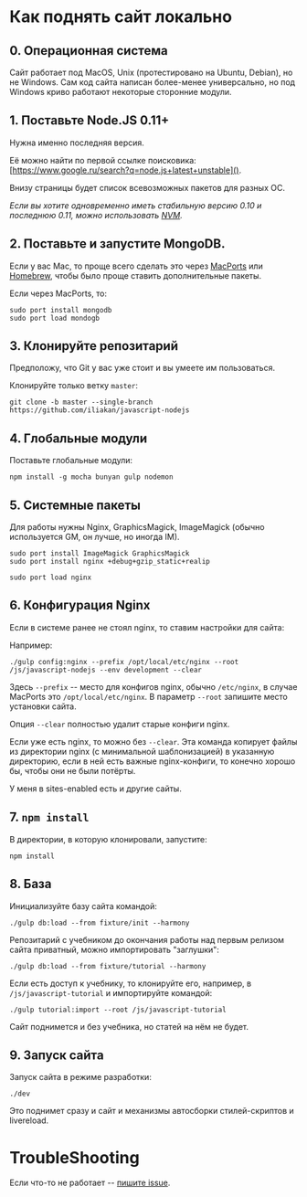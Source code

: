 
# Как поднять сайт локально

## 0. Операционная система

Сайт работает под MacOS, Unix (протестировано на Ubuntu, Debian), но не Windows. Сам код сайта написан более-менее универсально, но под Windows криво работают некоторые сторонние модули.

## 1. Поставьте Node.JS 0.11+

Нужна именно последняя версия.

Её можно найти по первой ссылке поисковика: [https://www.google.ru/search?q=node.js+latest+unstable]().

Внизу страницы будет список всевозможных пакетов для разных ОС.

*Если вы хотите одновременно иметь стабильную версию 0.10 и последнюю 0.11, можно использовать [NVM](https://github.com/creationix/nvm).*

## 2. Поставьте и запустите MongoDB.

Если у вас Mac, то проще всего сделать это через [MacPorts](http://www.macports.org/install.php) или [Homebrew](http://brew.sh), чтобы было проще ставить дополнительные пакеты.

Если через MacPorts, то:
```
sudo port install mongodb
sudo port load mondogb
```

## 3. Клонируйте репозитарий 

Предположу, что Git у вас уже стоит и вы умеете им пользоваться. 

Клонируйте только ветку `master`:
```
git clone -b master --single-branch https://github.com/iliakan/javascript-nodejs
```

## 4. Глобальные модули

Поставьте глобальные модули:

```
npm install -g mocha bunyan gulp nodemon  
```

## 5. Системные пакеты

Для работы нужны Nginx, GraphicsMagick, ImageMagick (обычно используется GM, он лучше, но иногда IM).

```
sudo port install ImageMagick GraphicsMagick 
sudo port install nginx +debug+gzip_static+realip

sudo port load nginx
```

## 6. Конфигурация Nginx

Если в системе ранее не стоял nginx, то ставим настройки для сайта:

Например:
```
./gulp config:nginx --prefix /opt/local/etc/nginx --root /js/javascript-nodejs --env development --clear 
```

Здесь `--prefix` -- место для конфигов nginx, обычно `/etc/nginx`, в случае MacPorts это `/opt/local/etc/nginx`.
В параметр `--root` запишите место установки сайта.

Опция `--clear` полностью удалит старые конфиги nginx.

Если уже есть nginx, то можно без `--clear`. 
Эта команда копирует файлы из директории nginx (с минимальной шаблонизацией) в указанную директорию, 
если в ней есть важные nginx-конфиги, то конечно хорошо бы, чтобы они не были потёрты.

У меня в sites-enabled есть и другие сайты. 
 
## 7. `npm install`

В директории, в которую клонировали, запустите:

```
npm install
```

## 8. База

Инициализуйте базу сайта командой:
 
```
./gulp db:load --from fixture/init --harmony
```


Репозитарий с учебником до окончания работы над первым релизом сайта приватный, можно импортировать "заглушки": 
```
./gulp db:load --from fixture/tutorial --harmony
```

Если есть доступ к учебнику, то клонируйте его, например, в `/js/javascript-tutorial` и импортируйте командой:

```
./gulp tutorial:import --root /js/javascript-tutorial
```

Сайт поднимется и без учебника, но статей на нём не будет.

## 9. Запуск сайта

Запуск сайта в режиме разработки:
```
./dev
```

Это поднимет сразу и сайт и механизмы автосборки стилей-скриптов и livereload.

# TroubleShooting

Если что-то не работает -- [пишите issue](https://github.com/iliakan/javascript-nodejs/issues/new).



